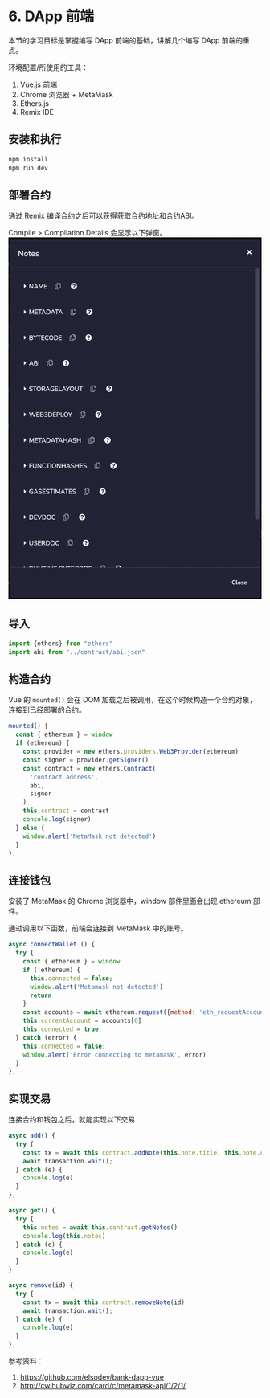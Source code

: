 # 6. DApp 前端

本节的学习目标是掌握编写 DApp 前端的基础，讲解几个编写 DApp 前端的重点。

环境配置/所使用的工具：
1. Vue.js 前端
2. Chrome 浏览器 + MetaMask
3. Ethers.js
4. Remix IDE

## 安装和执行
```bash
npm install
npm run dev
```

## 部署合约
通过 Remix 编译合约之后可以获得获取合约地址和合约ABI。

Compile > Compilation Details 会显示以下弹窗。
![](./media/1.png)

## 导入
```javascript
import {ethers} from "ethers"
import abi from "../contract/abi.json"
```

## 构造合约
Vue 的 `mounted()` 会在 DOM 加载之后被调用，在这个时候构造一个合约对象，连接到已经部署的合约。

```javascript
mounted() {
  const { ethereum } = window
  if (ethereum) {
    const provider = new ethers.providers.Web3Provider(ethereum)
    const signer = provider.getSigner()
    const contract = new ethers.Contract(
      'contract address',
      abi,
      signer
    )
    this.contract = contract
    console.log(signer)
  } else {
    window.alert('MetaMask not detected')
  }
},
```

## 连接钱包

安装了 MetaMask 的 Chrome 浏览器中，window 部件里面会出现 ethereum 部件。

通过调用以下函数，前端会连接到 MetaMask 中的账号。

```javascript
async connectWallet () {
  try {
    const { ethereum } = window
    if (!ethereum) {
      this.connected = false;
      window.alert('Metamask not detected')
      return
    }
    const accounts = await ethereum.request({method: 'eth_requestAccounts'})
    this.currentAccount = accounts[0]
    this.connected = true;
  } catch (error) {
    this.connected = false;
    window.alert('Error connecting to metamask', error)
  }
},
```

## 实现交易

连接合约和钱包之后，就能实现以下交易

```javascript
async add() {
  try {
    const tx = await this.contract.addNote(this.note.title, this.note.content)
    await transaction.wait();
  } catch (e) {
    console.log(e)
  }
},
```

```javascript
async get() {
  try {
    this.notes = await this.contract.getNotes()
    console.log(this.notes)
  } catch (e) {
    console.log(e)
  }
}
```

```javascript
async remove(id) {
  try {
    const tx = await this.contract.removeNote(id)
    await transaction.wait();
  } catch (e) {
    console.log(e)
  }
},
```

参考资料：
1. https://github.com/elsodev/bank-dapp-vue
2. http://cw.hubwiz.com/card/c/metamask-api/1/2/1/
